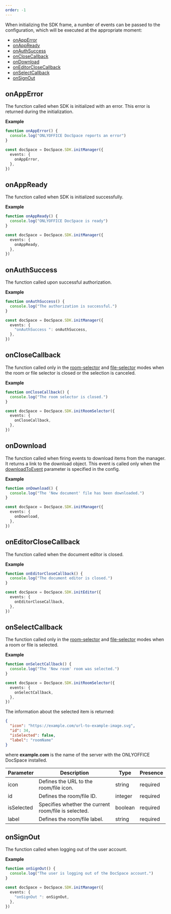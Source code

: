 ```yaml
---
order: -1
---
```


When initializing the SDK frame, a number of events can be passed to the configuration, which will be executed at the appropriate moment:

- [onAppError](#onapperror)
- [onAppReady](#onappready)
- [onAuthSuccess](#onauthsuccess)
- [onCloseCallback](#onclosecallback)
- [onDownload](#ondownload)
- [onEditorCloseCallback](#oneditorclosecallback)
- [onSelectCallback](#onselectcallback)
- [onSignOut](#onsignout)

## onAppError

The function called when SDK is initialized with an error. This error is returned during the initialization.

**Example**

  ``` ts
  function onAppError() {
    console.log("ONLYOFFICE DocSpace reports an error")
  }
  
  const docSpace = DocSpace.SDK.initManager({
    events: {
      onAppError,
    },
  })
  ```

## onAppReady

The function called when SDK is initialized successfully.

**Example**

  ``` ts
  function onAppReady() {
    console.log("ONLYOFFICE DocSpace is ready")
  }
  
  const docSpace = DocSpace.SDK.initManager({
    events: {
      onAppReady,
    },
  })
  ```

## onAuthSuccess

The function called upon successful authorization.

**Example**

  ``` ts
  function onAuthSuccess() {
    console.log("The authorization is successful.")
  }
  
  const docSpace = DocSpace.SDK.initManager({
    events: {
      "onAuthSuccess ": onAuthSuccess,
    },
  })
  ```

## onCloseCallback

The function called only in the [room-selector](../Initialization%20Modes/Room%20Selector/index.md) and [file-selector](../Initialization%20Modes/File%20Selector/index.md) modes when the room or file selector is closed or the selection is canceled.

**Example**

  ``` ts
  function onCloseCallback() {
    console.log("The room selector is closed.")
  }
  
  const docSpace = DocSpace.SDK.initRoomSelector({
    events: {
      onCloseCallback,
    },
  })
  ```

## onDownload

The function called when firing events to download items from the manager. It returns a link to the download object. This event is called only when the [downloadToEvent](../Config/index.md#downloadtoevent) parameter is specified in the config.

**Example**

  ``` ts
  function onDownload() {
    console.log("The 'New document' file has been downloaded.")
  }
  
  const docSpace = DocSpace.SDK.initManager({
    events: {
      onDownload,
    },
  })
  ```

## onEditorCloseCallback

The function called when the document editor is closed.

**Example**

  ``` ts
  function onEditorCloseCallback() {
    console.log("The document editor is closed.")
  }
  
  const docSpace = DocSpace.SDK.initEditor({
    events: {
      onEditorCloseCallback,
    },
  })
  ```

## onSelectCallback

The function called only in the [room-selector](../Initialization%20Modes/Room%20Selector/index.md) and [file-selector](../Initialization%20Modes/File%20Selector/index.md) modes when a room or file is selected.

**Example**

  ``` ts
  function onSelectCallback() {
    console.log("The 'New room' room was selected.")
  }
  
  const docSpace = DocSpace.SDK.initRoomSelector({
    events: {
      onSelectCallback,
    },
  })
  ```

The information about the selected item is returned:

  ``` json
  {
    "icon": "https://example.com/url-to-example-image.svg",
    "id": 34,
    "isSelected": false,
    "label": "roomName"
  }
  ```

where **example.com** is the name of the server with the ONLYOFFICE DocSpace installed.

| Parameter  | Description                                          | Type    | Presence |
| ---------- | ---------------------------------------------------- | ------- | -------- |
| icon       | Defines the URL to the room/file icon.               | string  | required |
| id         | Defines the room/file ID.                            | integer | required |
| isSelected | Specifies whether the current room/file is selected. | boolean | required |
| label      | Defines the room/file label.                         | string  | required |

## onSignOut

The function called when logging out of the user account.

**Example**

  ``` ts
  function onSignOut() {
    console.log("The user is logging out of the DocSpace account.")
  }
  
  const docSpace = DocSpace.SDK.initManager({
    events: {
      "onSignOut ": onSignOut,
    },
  })
  ```
